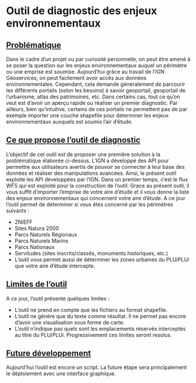 # Outil de diagnostic des enjeux environnementaux
## <ins>Problématique</ins>
Dans le cadre d’un projet ou par curiosité personnelle, on peut être amené à se poser la question sur les enjeux environnementaux auquel un périmètre ou une emprise est soumise. Aujourd’hui grâce au travail de l’IGN Géoservices, on peut facilement avoir accès aux données environnementales. Cependant, cela demande généralement de parcourir les différents portails (selon les besoins) à savoir geoportail, geoportail de l’urbanisme, atlas des patrimoines, etc. Dans certains cas, tout ce qu’on veut est d’avoir un aperçu rapide ou réaliser un premier diagnostic.
Par ailleurs, bien qu’intuitive, certains de ces portails ne permettent pas de par exemple importer une couche shapefile pour déterminer les enjeux environnementaux auxquels est soumis l’air d’étude. 
## <ins>Ce que propose l’outil de diagnostic</ins>
L’objectif de cet outil est de proposer une première solution à la problématique élaborée ci-dessus.  L’IGN a développé des API pour permettre aux utilisateurs avertis de pouvoir se connecter à leur base des données et réaliser des manipulations avancées. Ainsi, le présent outil exploite les API développées par l’IGN. Dans un premier temps, c’est le flux WFS qui est exploité pour la construction de l’outil.
Grace au présent outil, il vous suffit d’importer l’emprise de votre aire d’étude et il vous donne la liste des enjeux environnementaux qui concernent votre aire d’étude. A ce jour l’outil permet de déterminer si vous êtes concerné par les périmètres suivants :
* ZNIEFF
* Sites Natura 2000
* Parcs Naturels Régionaux
* Parcs Naturels Marins
* Parcs Nationaux
* Servitudes (sites inscrits/classés, monuments historiques, etc.)
* L’outil vous permet aussi de déterminer les zones urbaines du PLU/PLUi que votre aire d’étude intercepte.
## <ins>Limites de l’outil</ins>
A ce jour, l’outil présente quelques limites :
* L’outil ne prend en compte que les fichiers au format shapefile.
* L’outil ne génère que du texte comme résultat. Il ne permet pas encore d’avoir une visualisation sous forme de carte.
* L’outil n’indique pas quels sont les emplacements réservés interceptés au titre du PLU/PLUi.
Progressivement ces limites seront resolus.
## <ins>Future développement</ins>
Aujourd’hui l’outil est encore un script. La future étape sera principalement le déploiement avec une interface graphique.
